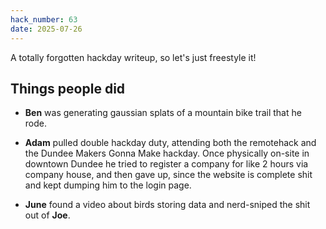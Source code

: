 ```yaml
---
hack_number: 63
date: 2025-07-26
---
```


A totally forgotten hackday writeup, so let's just freestyle it!

## Things people did

- **Ben** was generating gaussian splats of a mountain bike trail that he rode.

- **Adam** pulled double hackday duty, attending both the remotehack and the Dundee Makers Gonna Make hackday. Once physically on-site in downtown Dundee he tried to register a company for like 2 hours via company house, and then gave up, since the website is complete shit and kept dumping him to the login page.

- **June** found a video about birds storing data and nerd-sniped the shit out of **Joe**.
